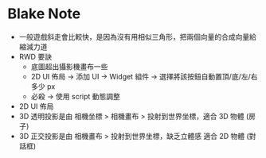 Blake Note
=====
* 一般遊戲斜走會比較快，是因為沒有用相似三角形，把兩個向量的合成向量給縮減力道
* RWD 要訣
  * 底圖超出攝影機畫布一些
  * 2D UI 佈局 -> 添加 UI -> Widget 組件 -> 選擇將該按鈕自動置頂/底/左/右 多少 px
  * 必殺 -> 使用 script 動態調整
* 2D UI 佈局
* 3D 透明投影是由 相機坐標 > 相機畫布 > 投射到世界坐標，適合 3D 物體 (房子)
* 3D 正交投影是由 相機畫布 > 投射到世界坐標，缺乏立體感 適合 2D 物體 (對話框)